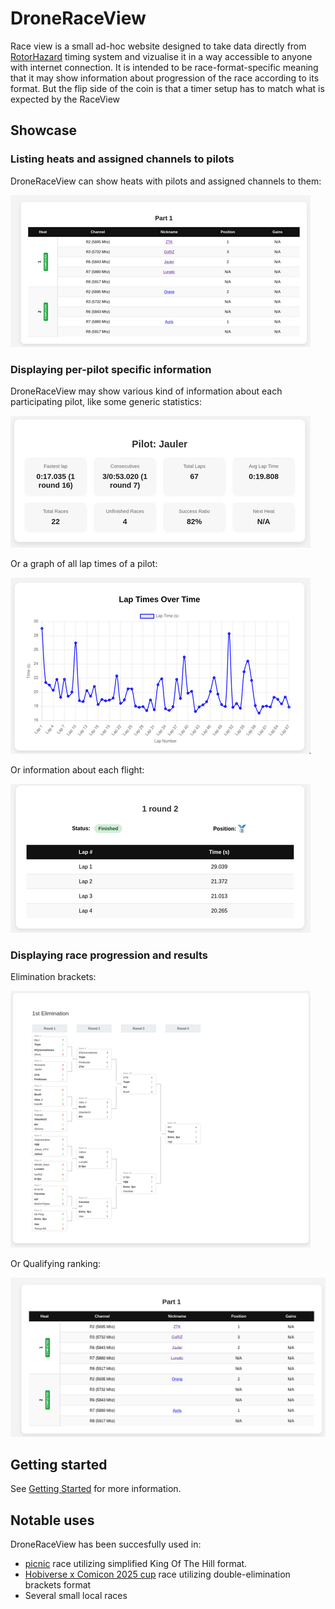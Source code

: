 # DroneRaceView

Race view is a small ad-hoc website designed to take data directly from [RotorHazard](https://rotorhazard.com/) timing system and vizualise it in a way accessible to anyone with internet connection.
It is intended to be race-format-specific meaning that it may show information about progression of the race according to its format.
But the flip side of the coin is that a timer setup has to match what is expected by the RaceView

## Showcase

### Listing heats and assigned channels to pilots

DroneRaceView can show heats with pilots and assigned channels to them:

![A screenshot of heat view](img/heat-view.png)


### Displaying per-pilot specific information

DroneRaceView may show various kind of information about each participating pilot, like some generic statistics:

![Per-pilot stats](img/per-pilot-stats.png)

Or a graph of all lap times of a pilot:

![Lap-times graph](img/lap-time-graph.png)

Or information about each flight:

![Race information](img/flight-info.png)

### Displaying race progression and results

Elimination brackets:

![Elimination brackets](img/brackets.png)

Or Qualifying ranking:

![Qualifying ranking](img/qualifiers.png)


## Getting started

See [Getting Started](doc/getting-started.md) for more information.

## Notable uses

DroneRaceView has been succesfully used in:
- [picnic](https://www.fpvsports.lt/baltosios-vokes-dronu-sodo-trasos-atidarymas) race utilizing simplified King Of The Hill format.
- [Hobiverse x Comicon 2025 cup](https://www.fpvsports.lt/hobiverse-x-comic-con-drone-racing-cup-2025) race utilizing double-elimination brackets format
- Several small local races

